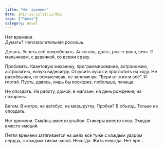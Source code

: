 ```yaml
---
title: "Нет времени"
date: 2017-12-11T11:11:00Z
tags: ["Проза"]
category: novel
---
```


Нет времени.  
Думать? Непозволительная роскошь.

Делать. Успеть всё попробовать. Алкоголь, драгс, рок-н-ролл, секс. С мальчиком, с девочкой, со всеми сразу.

Пробовать. Квантовую механику, программирование, астрономию, астрологию, новую видеоигру. Откусить кусок и проглотить на ходу. Не разжёвывая, не осмысливая, не запоминая. “Бери от жизни всё”. И глотай. Пусть, давясь, лишь бы поскорее, побольше, почаще.

Не опоздать. На работу, домой, в магазин, на день рождения, на похороны.

Бегом. В метро, на автобус, на маршрутку. Пробки? В объезд. Только не опоздать.

Нет времени. Смайлы вместо улыбок. Стикеры вместо слов. Эмодзи вместо эмоций.

Петля времени затягивается на шеях всё туже с каждым ударом сердца, с каждым тиком часов. Некогда. Жить некогда. Нет вре…


